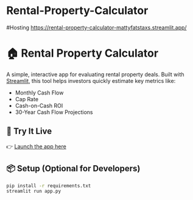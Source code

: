 # Rental-Property-Calculator
#Hosting https://rental-property-calculator-mattyfatstaxs.streamlit.app/
# 🏠 Rental Property Calculator

A simple, interactive app for evaluating rental property deals. Built with [Streamlit](https://streamlit.io), this tool helps investors quickly estimate key metrics like:

- Monthly Cash Flow
- Cap Rate
- Cash-on-Cash ROI
- 30-Year Cash Flow Projections

## 🚀 Try It Live
👉 [Launch the app here](https://rental-property-calculator-mattyfatstaxs.streamlit.app/)

## 📦 Setup (Optional for Developers)
```bash
pip install -r requirements.txt
streamlit run app.py
